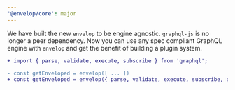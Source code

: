 ```yaml
---
'@envelop/core': major
---
```


We have built the new `envelop` to be engine agnostic. `graphql-js` is no longer a peer dependency. Now you can use any spec compliant GraphQL engine with `envelop` and get the benefit of building a plugin system.

```diff
+ import { parse, validate, execute, subscribe } from 'graphql';

- const getEnveloped = envelop([ ... ])
+ const getEnveloped = envelop({ parse, validate, execute, subscribe, plugins: [ ... ] })
```
